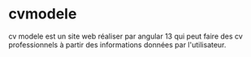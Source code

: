 # cvmodele
cv modele est un site web réaliser par angular 13 qui peut faire des cv professionnels à partir des informations données par l'utilisateur.
